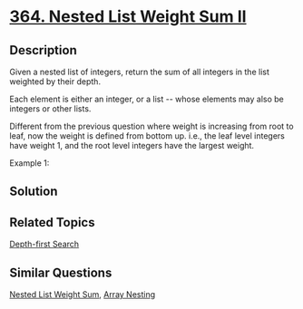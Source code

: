 # [364. Nested List Weight Sum II](https://leetcode.com/problems/nested-list-weight-sum-ii)

## Description

Given a nested list of integers, return the sum of all integers in the list weighted by their depth.

Each element is either an integer, or a list -- whose elements may also be integers or other lists.

Different from the previous question where weight is increasing from root to leaf, now the weight is defined from bottom up. i.e., the leaf level integers have weight 1, and the root level integers have the largest weight.

Example 1:

## Solution



## Related Topics

[Depth-first Search](https://leetcode.com/tag/depth-first-search/) 

## Similar Questions

[Nested List Weight Sum](https://leetcode.com/problems/nested-list-weight-sum/), [Array Nesting](https://leetcode.com/problems/array-nesting/)
